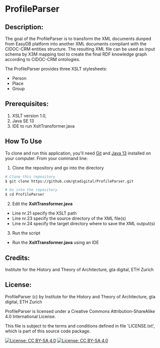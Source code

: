 # ProfileParser

## Description:

The goal of the ProfileParser is to transform the XML documents dunped from EasyDB platform into another XML documents compliant with the CIDOC-CRM entities structure. The resulting XML file can be used as input schema by X3M mapping tool to create the final RDF knowledge graph according to CIDOC-CRM ontologies. 

The ProfileParser provides three XSLT stylesheets:

* Person 
* Place 
* Group 


## Prerequisites:

1. XSLT version 1.0,
2. Java SE 13
3. IDE to run XsltTransformer.java

## How To Use

To clone and run this application, you'll need [Git](https://git-scm.com) and [Java 13](https://www.oracle.com/java/technologies/javase-jdk13-downloads.html)  installed on your computer. From your command line:

1. Clone the repository and go into the directory

```bash
# Clone this repository
$ git clone https://github.com/gtadigital/ProfileParser.git

# Go into the repository
$ cd ProfileParser
```

2. Edit the **XsltTransformer.java**
 * Line nr.21 specify the XSLT path
 * Line nr.23 specify the source directory of the XML file(s)
 * Line nr.24 specify the target directory where to save the XML output(s)
3. Run the script
 * Run the **XsltTransformer.java** using an IDE



## Credits:

Institute for the History and Theory of Architecture, gta digital, ETH Zurich


## License:

ProfileParser (c) by Institute for the History and Theory of Architecture, gta digital, ETH Zurich

ProfileParser is licensed under a
Creative Commons Attribution-ShareAlike 4.0 International License.

This file is subject to the terms and conditions defined in file 'LICENSE.txt', which is part of this source code package.

[![License: CC BY-SA 4.0](https://licensebuttons.net/l/by-sa/4.0/80x15.png)](https://creativecommons.org/licenses/by-sa/4.0/) [![License: CC BY-SA 4.0](https://img.shields.io/badge/License-CC%20BY--SA%204.0-lightgrey.svg)](https://creativecommons.org/licenses/by-sa/4.0/)
